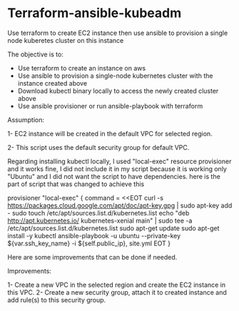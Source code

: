 # Terraform-ansible-kubeadm
Use terraform to create EC2 instance then use ansible to provision a single node kuberetes cluster on this instance

The objective is to:

   - Use terraform to create an instance on aws
   - Use ansible to provision a single-node kubernetes cluster with the instance created above
   - Download kubectl binary locally to access the newly created cluster above
   - Use ansible provisioner or run ansible-playbook with terraform

Assumption:

1- EC2 instance will be created in the default VPC for selected region.

2- This script uses the default security group for default VPC.



Regarding installing kubectl locally, I used "local-exec" resource provisioner and it works fine, I did not include it in my script because it is working only "Ubuntu" and I did not want the script to have dependencies. here is the part of script that was changed to achieve this

provisioner "local-exec" {
command = <<EOT
curl -s https://packages.cloud.google.com/apt/doc/apt-key.gpg | sudo apt-key add -
sudo touch /etc/apt/sources.list.d/kubernetes.list
echo "deb http://apt.kubernetes.io/ kubernetes-xenial main" | sudo tee -a /etc/apt/sources.list.d/kubernetes.list
sudo apt-get update
sudo apt-get install -y kubectl
ansible-playbook -u ubuntu --private-key ${var.ssh_key_name} -i ${self.public_ip}, site.yml
EOT
} 

Here are some improvements that can be done if needed.

Improvements:

1- Create a new VPC in the selected region and create the EC2 instance in this VPC.
2- Create a new security group, attach it to created instance and add rule(s) to this security group.

